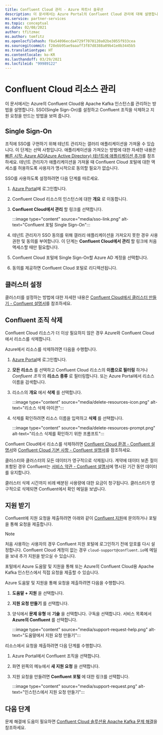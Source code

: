 ```yaml
---
title: Confluent Cloud 관리 - Azure 파트너 솔루션
description: 이 문서에서는 Azure Portal의 Confluent Cloud 관리에 대해 설명합니다. Single Sign-On을 설정하고, Confluent 조직을 삭제하고, 지원을 받는 방법을 알아봅니다.
ms.service: partner-services
ms.topic: conceptual
ms.date: 02/08/2021
author: tfitzmac
ms.author: tomfitz
ms.openlocfilehash: f8a54096ecda4729f7070120a02be3055f933cea
ms.sourcegitcommit: f28ebb95ae9aaaff3f87d8388a09b41e0b3445b5
ms.translationtype: HT
ms.contentlocale: ko-KR
ms.lasthandoff: 03/29/2021
ms.locfileid: "99989122"
---
```

# <a name="manage-the-confluent-cloud-resource"></a>Confluent Cloud 리소스 관리

이 문서에서는 Azure의 Confluent Cloud용 Apache Kafka 인스턴스를 관리하는 방법을 설명합니다. SSO(Single Sign-On)를 설정하고 Confluent 조직을 삭제하고 지원 요청을 만드는 방법을 보여 줍니다.

## <a name="single-sign-on"></a>Single Sign-On

조직에 SSO를 구현하기 위해 테넌트 관리자는 갤러리 애플리케이션을 가져올 수 있습니다. 이 단계는 선택 사항입니다. 애플리케이션을 가져오는 방법에 대한 자세한 내용은 [빠른 시작: Azure AD(Azure Active Directory) 테넌트에 애플리케이션 추가](../../active-directory/manage-apps/add-application-portal.md)를 참조하세요. 테넌트 관리자가 애플리케이션을 가져올 때 Confluent Cloud 포털에 대한 액세스를 허용하도록 사용자가 명시적으로 동의할 필요가 없습니다.

SSO를 사용하도록 설정하려면 다음 단계를 따르세요.

1. [Azure Portal](https://portal.azure.com)에 로그인합니다.
1. Confluent Cloud 리소스의 인스턴스에 대한 **개요** 로 이동합니다.
1. **Confluent Cloud에서 관리** 할 링크를 선택합니다.

   :::image type="content" source="media/sso-link.png" alt-text="Confluent 포털 Single Sign-On":::

1. 테넌트 관리자가 SSO 동의를 위해 갤러리 애플리케이션을 가져오지 못한 경우 사용 권한 및 동의를 부여합니다. 이 단계는 **Confluent Cloud에서 관리** 할 링크에 처음 액세스할 때만 필요합니다.
1. Confluent Cloud 포털에 Single Sign-On할 Azure AD 계정을 선택합니다.
1. 동의를 제공하면 Confluent Cloud 포털로 리디렉션됩니다.

## <a name="set-up-cluster"></a>클러스터 설정

클러스터를 설정하는 방법에 대한 자세한 내용은 [Confluent Cloud에서 클러스터 만들기 - Confluent 설명서](https://docs.confluent.io/cloud/current/clusters/create-cluster.html)를 참조하세요.

## <a name="delete-confluent-organization"></a>Confluent 조직 삭제

Confluent Cloud 리소스가 더 이상 필요하지 않은 경우 Azure와 Confluent Cloud에서 리소스를 삭제합니다.

Azure에서 리소스를 삭제하려면 다음을 수행합니다.

1. [Azure Portal](https://portal.azure.com)에 로그인합니다.
1. **모든 리소스** 를 선택하고 Confluent Cloud 리소스의 **이름으로 필터링** 하거나 _Confluent 조직_ 의 **리소스 종류** 로 필터링합니다. 또는 Azure Portal에서 리소스 이름을 검색합니다.
1. 리소스의 **개요** 에서 **삭제** 를 선택합니다.

    :::image type="content" source="media/delete-resources-icon.png" alt-text="리소스 삭제 아이콘":::

1. 삭제를 확인하려면 리소스 이름을 입력하고 **삭제** 를 선택합니다.

    :::image type="content" source="media/delete-resources-prompt.png" alt-text="리소스 삭제를 확인하기 위한 프롬프트":::

Confluent Cloud에서 리소스를 삭제하려면 [Confluent Cloud 환경 - Confluent 설명서](https://docs.confluent.io/current/cloud/using/environments.html)와 [Confluent Cloud 기본 사항 - Confluent 설명서](https://docs.confluent.io/current/cloud/using/cloud-basics.html)를 참조하세요.

클러스터와 클러스터의 모든 데이터가 영구적으로 삭제됩니다. 계약에 데이터 보존 절이 포함된 경우 Confluent는 [서비스 약관 - Confluent 설명서](https://www.confluent.io/confluent-cloud-tos)에 명시된 기간 동안 데이터를 유지합니다.

클러스터 삭제 시간까지 비례 배분된 사용량에 대한 요금이 청구됩니다. 클러스터가 영구적으로 삭제되면 Confluent에서 확인 메일을 보냅니다.

## <a name="get-support"></a>지원 받기

Confluent에 지원 요청을 제출하려면 아래와 같이 [Confluent 지원](https://support.confluent.io)에 문의하거나 포털을 통해 요청을 제출합니다.

> [!NOTE]
> 처음 사용하는 사용자의 경우 Confluent 지원 포털에 로그인하기 전에 암호를 다시 설정합니다. Confluent Cloud 계정이 없는 경우 `cloud-support@confluent.io`에 메일을 보내 추가 지원을 받으실 수 있습니다.

포털에서 Azure 도움말 및 지원을 통해 또는 Azure의 Confluent Cloud용 Apache Kafka 인스턴스에서 직접 요청을 제출할 수 있습니다.

Azure 도움말 및 지원을 통해 요청을 제출하려면 다음을 수행합니다.

1. **도움말 + 지원** 을 선택합니다.
1. **지원 요청 만들기** 를 선택합니다.
1. 양식에서 **문제 유형** 에 **기술** 을 선택합니다. 구독을 선택합니다. 서비스 목록에서 **Azure의 Confluent** 를 선택합니다.

    :::image type="content" source="media/support-request-help.png" alt-text="도움말에서 지원 요청 만들기":::

리소스에서 요청을 제출하려면 다음 단계를 수행합니다.

1. Azure Portal에서 Confluent 조직을 선택합니다.
1. 화면 왼쪽의 메뉴에서 **새 지원 요청** 을 선택합니다.
1. 지원 요청을 만들려면 **Confluent 포털** 에 대한 링크를 선택합니다.

    :::image type="content" source="media/support-request.png" alt-text="인스턴스에서 지원 요청 만들기":::

## <a name="next-steps"></a>다음 단계

문제 해결에 도움이 필요하면 [Confluent Cloud 솔루션용 Apache Kafka 문제 해결](troubleshoot.md)을 참조하세요.
